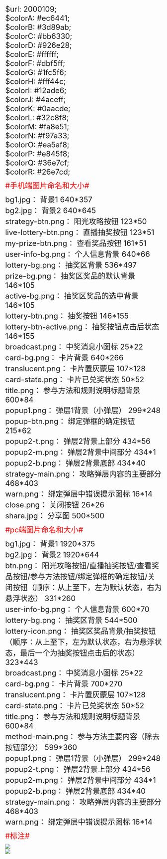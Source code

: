 <style>
	.div{
		font-size: 24px;
	}
	.div img{
		max-width: 100%;
	}
	.type{
		font-size: 24px;
		margin: 10px 0;
		color: red;
	}
</style>
<div class="div">$url: 2000109;</div>
<div class="div">$colorA: #ec6441;</div>
<div class="div">$colorB: #3d89ab;</div>
<div class="div">$colorC: #bb6330;</div>
<div class="div">$colorD: #926e28;</div>
<div class="div">$colorE: #ffffff;</div>
<div class="div">$colorF: #dbf5ff;</div>
<div class="div">$colorG: #1fc5f6;</div>
<div class="div">$colorH: #fff44c;</div>
<div class="div">$colorI: #12ade6;</div>
<div class="div">$colorJ: #4aceff;</div>
<div class="div">$colorK: #0aacde;</div>
<div class="div">$colorL: #32c8f8;</div>
<div class="div">$colorM: #fa8e51;</div>
<div class="div">$colorN: #f97a33;</div>
<div class="div">$colorO: #ea5af8;</div>
<div class="div">$colorP: #e845f8;</div>
<div class="div">$colorQ: #36e7cf;</div>
<div class="div">$colorR: #26e7cd;</div>

<div class="type">#手机端图片命名和大小#</div>

<div class="div">bg1.jpg：	背景1  640*357</div>
<div class="div">bg2.jpg：	背景2	640*645</div>
<div class="div">strategy-btn.png：	阳光攻略按钮	123*50</div>
<div class="div">live-lottery-btn.png：	直播抽奖按钮	123*51</div>
<div class="div">my-prize-btn.png：	查看奖品按钮	161*51</div>
<div class="div">user-info-bg.png：	个人信息背景	640*66</div>
<div class="div">lottery-bg.png：	抽奖区背景	536*497</div>
<div class="div">prize-bg.png：	抽奖区奖品的默认背景	146*105</div>
<div class="div">active-bg.png：	抽奖区奖品的选中背景	146*105</div>
<div class="div">lottery-btn.png：	抽奖按钮   146*155</div>
<div class="div">lottery-btn-active.png：	抽奖按钮点击后状态   146*155</div>
<div class="div">broadcast.png：	中奖消息小图标	25*22</div>
<div class="div">card-bg.png：	卡片背景	640*266</div>
<div class="div">translucent.png：	卡片置灰蒙层	107*128</div>
<div class="div">card-state.png：	卡片已兑奖状态	50*52</div>
<div class="div">title.png：	参与方法和规则说明标题背景	600*84</div>
<div class="div">popup1.png：	弹层1背景（小弹层）	299*248</div>
<div class="div">popup-btn.png：	绑定弹框的确定按钮  215*62</div>
<div class="div">popup2-t.png：	弹层2背景上部分		434*56</div>
<div class="div">popup2-m.png：	弹层2背景中间部分		434*1</div>
<div class="div">popup2-b.png：	弹层2背景底部		434*40</div>
<div class="div">strategy-main.png：	攻略弹层内容的主要部分	468*403</div>
<div class="div">warn.png：	绑定弹层中错误提示图标	16*14</div>
<div class="div">close.png：	关闭按钮	26*26</div>
<div class="div">share.jpg：	分享图	500*500</div>

<div class="type">#pc端图片命名和大小#</div>

<div class="div">bg1.jpg：	背景1  1920*375</div>
<div class="div">bg2.jpg：	背景2	1920*644</div>
<div class="div">btn.png：	阳光攻略按钮/直播抽奖按钮/查看奖品按钮/参与方法按钮/绑定弹框的确定按钮/关闭按钮（顺序：从上至下，左为默认状态，右为悬浮状态）	331*260</div>
<div class="div">user-info-bg.png：	个人信息背景	600*70</div>
<div class="div">lottery-bg.png：	抽奖区背景	544*500</div>
<div class="div">lottery-icon.png：	抽奖区奖品背景/抽奖按钮（顺序：从上至下，左为默认状态，右为悬浮状态，最后一个为抽奖按钮点击后的状态） 323*443</div>
<div class="div">broadcast.png：	中奖消息小图标	25*22</div>
<div class="div">card-bg.png：	卡片背景	700*270</div>
<div class="div">translucent.png：	卡片置灰蒙层	107*128</div>
<div class="div">card-state.png：	卡片已兑奖状态	50*52</div>
<div class="div">title.png：	参与方法和规则说明标题背景	600*84</div>
<div class="div">method-main.png：	参与方法主要内容（除去按钮部分）	599*360</div>
<div class="div">popup1.png：	弹层1背景（小弹层）	299*248</div>
<div class="div">popup2-t.png：	弹层2背景上部分		434*56</div>
<div class="div">popup2-m.png：	弹层2背景中间部分		434*1</div>
<div class="div">popup2-b.png：	弹层2背景底部		434*40</div>
<div class="div">strategy-main.png：	攻略弹层内容的主要部分	468*403</div>
<div class="div">warn.png：	绑定弹层中错误提示图标	16*14</div>

<div class="type">#标注#</div>
<div class="div"><img src="/biaozhu/vvshow1.png"></div>
<div class="div"><img src="/biaozhu/vvshow2.png"></div>